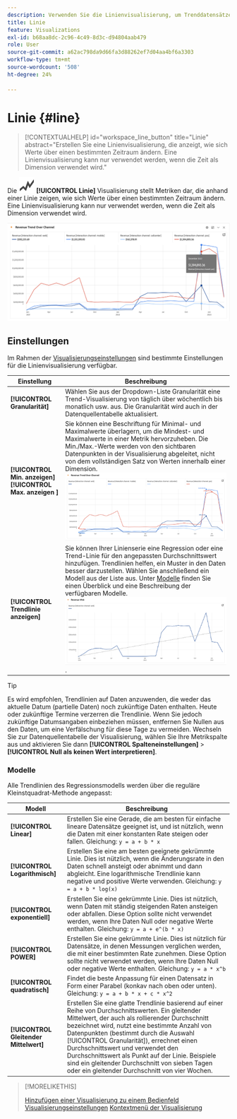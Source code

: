 ```yaml
---
description: Verwenden Sie die Linienvisualisierung, um Trenddatensätze (zeitbasierte) darzustellen
title: Linie
feature: Visualizations
exl-id: b68aa8dc-2c96-4c49-8d3c-d94804aab479
role: User
source-git-commit: a62ac798da9d66fa3d88262ef7d04aa4bf6a3303
workflow-type: tm+mt
source-wordcount: '508'
ht-degree: 24%

---
```


# Linie {#line}

<!-- markdownlint-disable MD034 -->

>[!CONTEXTUALHELP]
>id="workspace_line_button"
>title="Linie"
>abstract="Erstellen Sie eine Linienvisualisierung, die anzeigt, wie sich Werte über einen bestimmten Zeitraum ändern. Eine Linienvisualisierung kann nur verwendet werden, wenn die Zeit als Dimension verwendet wird."

<!-- markdownlint-enable MD034 -->


Die ![GraphTrend](/help/assets/icons/GraphTrend.svg) **[!UICONTROL Linie]** Visualisierung stellt Metriken dar, die anhand einer Linie zeigen, wie sich Werte über einen bestimmten Zeitraum ändern. Eine Linienvisualisierung kann nur verwendet werden, wenn die Zeit als Dimension verwendet wird.

<!--
>[!NOTE]
>
>The Line visualization soon feature [intelligent captions](/help/analysis-workspace/visualizations/intelligent-captions.md).

The Line visualization represents metrics using a line to show how values change over a period of time. A line chart can be used only when time is used as a dimension.
-->

![Linienvisualisierung](assets/line-viz.png)


## Einstellungen

Im Rahmen der [Visualisierungseinstellungen](freeform-analysis-visualizations.md#settings) sind bestimmte Einstellungen für die Linienvisualisierung verfügbar.

| Einstellung | Beschreibung |
|---|---|
| **[!UICONTROL Granularität]** | Wählen Sie aus der Dropdown-Liste Granularität eine Trend-Visualisierung von täglich über wöchentlich bis monatlich usw. aus. Die Granularität wird auch in der Datenquellentabelle aktualisiert. |
| **[!UICONTROL Min. anzeigen]** <br/>**[!UICONTROL Max. anzeigen ]** | Sie können eine Beschriftung für Minimal- und Maximalwerte überlagern, um die Mindest- und Maximalwerte in einer Metrik hervorzuheben. Die Min./Max.-Werte werden von den sichtbaren Datenpunkten in der Visualisierung abgeleitet, nicht von dem vollständigen Satz von Werten innerhalb einer Dimension.<br/>![Eine Überlagerung mit der Beschriftung für den Mindest- und Höchstwert.](assets/min-max-labels.png) |
| **[!UICONTROL Trendlinie anzeigen]** | Sie können Ihrer Linienserie eine Regression oder eine Trend-Linie für den angepassten Durchschnittswert hinzufügen. Trendlinien helfen, ein Muster in den Daten besser darzustellen. Wählen Sie anschließend ein Modell aus der Liste aus. Unter [Modelle](#models) finden Sie einen Überblick und eine Beschreibung der verfügbaren Modelle.<br/>![Lineare Trendlinie](assets/show-linear-trendline.png). |

>[!TIP]
>
>Es wird empfohlen, Trendlinien auf Daten anzuwenden, die weder das aktuelle Datum (partielle Daten) noch zukünftige Daten enthalten. Heute oder zukünftige Termine verzerren die Trendlinie. Wenn Sie jedoch zukünftige Datumsangaben einbeziehen müssen, entfernen Sie Nullen aus den Daten, um eine Verfälschung für diese Tage zu vermeiden. Wechseln Sie zur Datenquellentabelle der Visualisierung, wählen Sie Ihre Metrikspalte aus und aktivieren Sie dann **[!UICONTROL Spalteneinstellungen]** > **[!UICONTROL Null als keinen Wert interpretieren]**.



### Modelle

Alle Trendlinien des Regressionsmodells werden über die reguläre Kleinstquadrat-Methode angepasst:

| Modell | Beschreibung |
| --- | --- |
| **[!UICONTROL Linear]** | Erstellen Sie eine Gerade, die am besten für einfache lineare Datensätze geeignet ist, und ist nützlich, wenn die Daten mit einer konstanten Rate steigen oder fallen. Gleichung: `y = a + b * x` |
| **[!UICONTROL Logarithmisch]** | Erstellen Sie eine am besten geeignete gekrümmte Linie. Dies ist nützlich, wenn die Änderungsrate in den Daten schnell ansteigt oder abnimmt und dann abgleicht. Eine logarithmische Trendlinie kann negative und positive Werte verwenden. Gleichung: `y = a + b * log(x)` |
| **[!UICONTROL exponentiell]** | Erstellen Sie eine gekrümmte Linie. Dies ist nützlich, wenn Daten mit ständig steigenden Raten ansteigen oder abfallen. Diese Option sollte nicht verwendet werden, wenn Ihre Daten Null oder negative Werte enthalten. Gleichung: `y = a + e^(b * x)` |
| **[!UICONTROL POWER]** | Erstellen Sie eine gekrümmte Linie. Dies ist nützlich für Datensätze, in denen Messungen verglichen werden, die mit einer bestimmten Rate zunehmen. Diese Option sollte nicht verwendet werden, wenn Ihre Daten Null oder negative Werte enthalten. Gleichung: `y = a * x^b` |
| **[!UICONTROL quadratisch]** | Findet die beste Anpassung für einen Datensatz in Form einer Parabel (konkav nach oben oder unten). Gleichung: `y = a + b * x + c * x^2` |
| **[!UICONTROL Gleitender Mittelwert]** | Erstellen Sie eine glatte Trendlinie basierend auf einer Reihe von Durchschnittswerten. Ein gleitender Mittelwert, der auch als rollierender Durchschnitt bezeichnet wird, nutzt eine bestimmte Anzahl von Datenpunkten (bestimmt durch die Auswahl [!UICONTROL Granularität]), errechnet einen Durchschnittswert und verwendet den Durchschnittswert als Punkt auf der Linie. Beispiele sind ein gleitender Durchschnitt von sieben Tagen oder ein gleitender Durchschnitt von vier Wochen. |

>[!MORELIKETHIS]
>
>[Hinzufügen einer Visualisierung zu einem Bedienfeld](/help/analysis-workspace/visualizations/freeform-analysis-visualizations.md#add-visualizations-to-a-panel)
>[Visualisierungseinstellungen](/help/analysis-workspace/visualizations/freeform-analysis-visualizations.md#settings)
>[Kontextmenü der Visualisierung](/help/analysis-workspace/visualizations/freeform-analysis-visualizations.md#context-menu)
>

